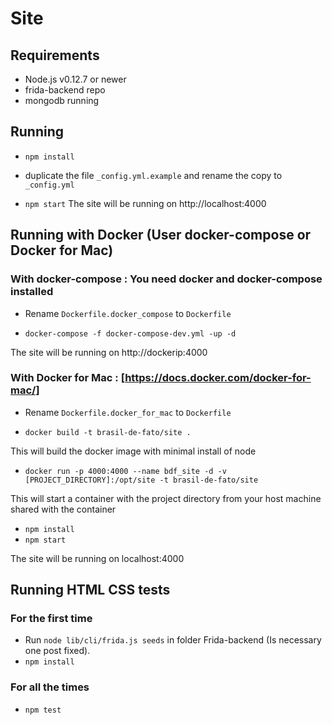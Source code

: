 # Site


## Requirements

- Node.js v0.12.7 or newer
- frida-backend repo
- mongodb running

## Running

- `npm install`
- duplicate the file `_config.yml.example` and rename the copy to `_config.yml`

- `npm start`
The site will be running on http://localhost:4000

## Running with Docker (User docker-compose or Docker for Mac)
### With docker-compose : You need docker and docker-compose installed

- Rename `Dockerfile.docker_compose` to `Dockerfile`

- `docker-compose -f docker-compose-dev.yml -up -d`

The site will be running on http://dockerip:4000

### With Docker for Mac : [https://docs.docker.com/docker-for-mac/]

- Rename `Dockerfile.docker_for_mac` to `Dockerfile`

- `docker build -t brasil-de-fato/site .`

This will build the docker image with minimal install of node

- `docker run -p 4000:4000 --name bdf_site -d -v [PROJECT_DIRECTORY]:/opt/site -t brasil-de-fato/site`

This will start a container with the project directory from your host machine shared with the container

- `npm install`
- `npm start`

The site will be running on localhost:4000

## Running HTML CSS tests
### For the first time

- Run `node lib/cli/frida.js seeds` in folder Frida-backend (Is necessary one post fixed).
- `npm install`

### For all the times
- `npm test`
